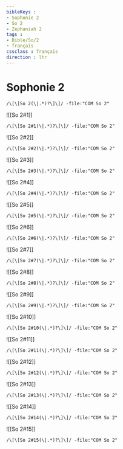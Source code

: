 ```yaml
---
bibleKeys : 
- Sophonie 2
- So 2
- Zephaniah 2
tags : 
- Bible/So/2
- français
cssclass : français
direction : ltr
---
```


# Sophonie 2

```query
/\[\[So 2(\|.*)?\]\]/ -file:"COM So 2"
```



![[So 2#1]]

```query
/\[\[So 2#1(\|.*)?\]\]/ -file:"COM So 2"
```

![[So 2#2]]

```query
/\[\[So 2#2(\|.*)?\]\]/ -file:"COM So 2"
```

![[So 2#3]]

```query
/\[\[So 2#3(\|.*)?\]\]/ -file:"COM So 2"
```

![[So 2#4]]

```query
/\[\[So 2#4(\|.*)?\]\]/ -file:"COM So 2"
```

![[So 2#5]]

```query
/\[\[So 2#5(\|.*)?\]\]/ -file:"COM So 2"
```

![[So 2#6]]

```query
/\[\[So 2#6(\|.*)?\]\]/ -file:"COM So 2"
```

![[So 2#7]]

```query
/\[\[So 2#7(\|.*)?\]\]/ -file:"COM So 2"
```

![[So 2#8]]

```query
/\[\[So 2#8(\|.*)?\]\]/ -file:"COM So 2"
```

![[So 2#9]]

```query
/\[\[So 2#9(\|.*)?\]\]/ -file:"COM So 2"
```

![[So 2#10]]

```query
/\[\[So 2#10(\|.*)?\]\]/ -file:"COM So 2"
```

![[So 2#11]]

```query
/\[\[So 2#11(\|.*)?\]\]/ -file:"COM So 2"
```

![[So 2#12]]

```query
/\[\[So 2#12(\|.*)?\]\]/ -file:"COM So 2"
```

![[So 2#13]]

```query
/\[\[So 2#13(\|.*)?\]\]/ -file:"COM So 2"
```

![[So 2#14]]

```query
/\[\[So 2#14(\|.*)?\]\]/ -file:"COM So 2"
```

![[So 2#15]]

```query
/\[\[So 2#15(\|.*)?\]\]/ -file:"COM So 2"
```

